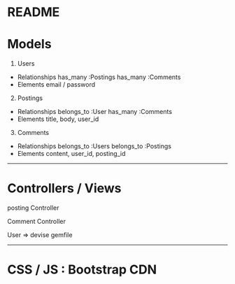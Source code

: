 # README

# Models

1. Users
  - Relationships
      has_many :Postings
      has_many :Comments
  - Elements
      email / password
2. Postings
  - Relationships
      belongs_to :User
      has_many :Comments
  - Elements
      title, body, user_id
3. Comments
  - Relationships
      belongs_to :Users
      belongs_to :Postings
  - Elements
      content, user_id, posting_id

--------------------------------------

# Controllers / Views

posting Controller

Comment Controller

User => devise gemfile

---------------------------------------

# CSS / JS : Bootstrap CDN
